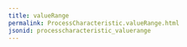 ```yaml
---
title: valueRange
permalink: ProcessCharacteristic.valueRange.html
jsonid: processcharacteristic_valuerange
---
```

